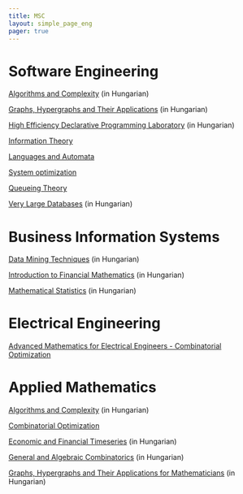 ```yaml
---
title: MSC
layout: simple_page_eng 
pager: true 
---
```


Software Engineering
=========================

[Algorithms and Complexity](https://portal.vik.bme.hu/kepzes/targyak/VISZM143/) (in Hungarian)

[Graphs, Hypergraphs and Their Applications](https://portal.vik.bme.hu/kepzes/targyak/VISZMB00/) (in Hungarian) 

[High Efficiency Declarative Programming Laboratory](https://portal.vik.bme.hu/kepzes/targyak/VISZMB01/en/) (in Hungarian)

[Information Theory](https://portal.vik.bme.hu/kepzes/targyak/VISZM101/)

[Languages and Automata](https://www.cs.bme.hu/~friedl/la)

[System optimization](https://portal.vik.bme.hu/kepzes/targyak/VISZMA02/en/)

[Queueing Theory](https://portal.vik.bme.hu/kepzes/targyak/VISZM106/) 

[Very Large Databases](https://portal.vik.bme.hu/kepzes/targyak/VISZMA01/en/) (in Hungarian)



Business Information Systems
=========================

[Data Mining Techniques](https://portal.vik.bme.hu/kepzes/targyak/VISZM185/en/) (in Hungarian)

[Introduction to Financial Mathematics](https://portal.vik.bme.hu/kepzes/targyak/VISZM186/) (in Hungarian)

[Mathematical Statistics](https://portal.vik.bme.hu/kepzes/targyak/VISZM102/en/) (in Hungarian)



Electrical Engineering
====================

[Advanced Mathematics for Electrical Engineers - Combinatorial Optimization](https://portal.vik.bme.hu/kepzes/targyak/VISZMA06/en/) 



Applied Mathematics
================

[Algorithms and Complexity](https://portal.vik.bme.hu/kepzes/targyak/VISZM143/) (in Hungarian)

[Combinatorial Optimization](https://portal.vik.bme.hu/kepzes/targyak/VISZM029) 

[Economic and Financial Timeseries](https://portal.vik.bme.hu/kepzes/targyak/VISZM021/) (in Hungarian)

[General and Algebraic Combinatorics](https://portal.vik.bme.hu/kepzes/targyak/VISZM020/) (in Hungarian)

[Graphs, Hypergraphs and Their Applications for Mathematicians](https://www.ttk.bme.hu/kepzes/MSc/tantargyak/matematika/Grafok,%20hipergrafok%20es%20alkalmazasaik.pdf) (in Hungarian)
